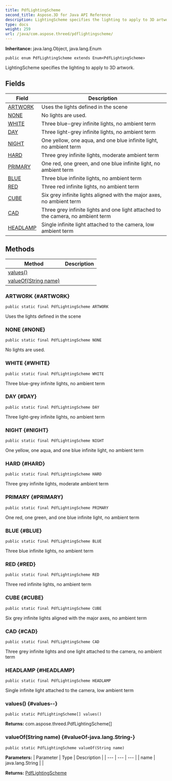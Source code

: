 ```yaml
---
title: PdfLightingScheme
second_title: Aspose.3D for Java API Reference
description: LightingScheme specifies the lighting to apply to 3D artwork.
type: docs
weight: 259
url: /java/com.aspose.threed/pdflightingscheme/
---
```


**Inheritance:**
java.lang.Object, java.lang.Enum
```
public enum PdfLightingScheme extends Enum<PdfLightingScheme>
```

LightingScheme specifies the lighting to apply to 3D artwork.
## Fields

| Field | Description |
| --- | --- |
| [ARTWORK](#ARTWORK) | Uses the lights defined in the scene |
| [NONE](#NONE) | No lights are used. |
| [WHITE](#WHITE) | Three blue-grey infinite lights, no ambient term |
| [DAY](#DAY) | Three light-grey infinite lights, no ambient term |
| [NIGHT](#NIGHT) | One yellow, one aqua, and one blue infinite light, no ambient term |
| [HARD](#HARD) | Three grey infinite lights, moderate ambient term |
| [PRIMARY](#PRIMARY) | One red, one green, and one blue infinite light, no ambient term |
| [BLUE](#BLUE) | Three blue infinite lights, no ambient term |
| [RED](#RED) | Three red infinite lights, no ambient term |
| [CUBE](#CUBE) | Six grey infinite lights aligned with the major axes, no ambient term |
| [CAD](#CAD) | Three grey infinite lights and one light attached to the camera, no ambient term |
| [HEADLAMP](#HEADLAMP) | Single infinite light attached to the camera, low ambient term |
## Methods

| Method | Description |
| --- | --- |
| [values()](#values--) |  |
| [valueOf(String name)](#valueOf-java.lang.String-) |  |
### ARTWORK {#ARTWORK}
```
public static final PdfLightingScheme ARTWORK
```


Uses the lights defined in the scene

### NONE {#NONE}
```
public static final PdfLightingScheme NONE
```


No lights are used.

### WHITE {#WHITE}
```
public static final PdfLightingScheme WHITE
```


Three blue-grey infinite lights, no ambient term

### DAY {#DAY}
```
public static final PdfLightingScheme DAY
```


Three light-grey infinite lights, no ambient term

### NIGHT {#NIGHT}
```
public static final PdfLightingScheme NIGHT
```


One yellow, one aqua, and one blue infinite light, no ambient term

### HARD {#HARD}
```
public static final PdfLightingScheme HARD
```


Three grey infinite lights, moderate ambient term

### PRIMARY {#PRIMARY}
```
public static final PdfLightingScheme PRIMARY
```


One red, one green, and one blue infinite light, no ambient term

### BLUE {#BLUE}
```
public static final PdfLightingScheme BLUE
```


Three blue infinite lights, no ambient term

### RED {#RED}
```
public static final PdfLightingScheme RED
```


Three red infinite lights, no ambient term

### CUBE {#CUBE}
```
public static final PdfLightingScheme CUBE
```


Six grey infinite lights aligned with the major axes, no ambient term

### CAD {#CAD}
```
public static final PdfLightingScheme CAD
```


Three grey infinite lights and one light attached to the camera, no ambient term

### HEADLAMP {#HEADLAMP}
```
public static final PdfLightingScheme HEADLAMP
```


Single infinite light attached to the camera, low ambient term

### values() {#values--}
```
public static PdfLightingScheme[] values()
```




**Returns:**
com.aspose.threed.PdfLightingScheme[]
### valueOf(String name) {#valueOf-java.lang.String-}
```
public static PdfLightingScheme valueOf(String name)
```




**Parameters:**
| Parameter | Type | Description |
| --- | --- | --- |
| name | java.lang.String |  |

**Returns:**
[PdfLightingScheme](../../com.aspose.threed/pdflightingscheme)
